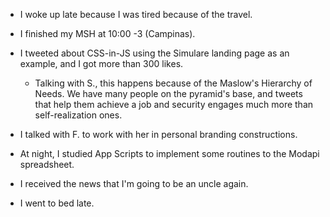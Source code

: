 - I woke up late because I was tired because of the travel.

- I finished my MSH at 10:00 -3 (Campinas).

- I tweeted about CSS-in-JS using the Simulare landing page as an example, and I got more than 300 likes.

  - Talking with S., this happens because of the Maslow's Hierarchy of Needs. We have many people on the pyramid's base, and tweets that help them achieve a job and security engages much more than self-realization ones.

- I talked with F. to work with her in personal branding constructions.

- At night, I studied App Scripts to implement some routines to the Modapi spreadsheet.

- I received the news that I'm going to be an uncle again.

- I went to bed late.
